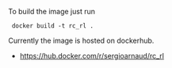 To build the image just run

```
 docker build -t rc_rl .  
```

Currently the image is hosted on dockerhub.

- https://hub.docker.com/r/sergioarnaud/rc_rl

